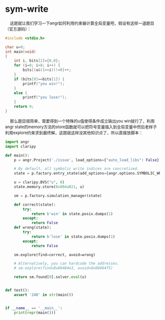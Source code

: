 # sym-write

&nbsp;&nbsp;&nbsp;&nbsp;<font size=2>这题就让我们学习一下angr如何利用约束器计算全局变量吧，假设有这样一道题目（官方源码）：</font></br>

```C
#include <stdio.h>

char u=0;
int main(void)
{
	int i, bits[2]={0,0};
	for (i=0; i<8; i++) {
		bits[(u&(1<<i))!=0]++;
	}
	if (bits[0]==bits[1]) {
		printf("you win!");
	}
	else {
		printf("you lose!");
	}
	return 0;
}

```

&nbsp;&nbsp;&nbsp;&nbsp;<font size=2>那么题目很简单，需要得到一个特殊的u值使得条件成立输出you win就行了，利用angr state的memory方法的store函数就可以把符号变量插入到全局变量中然后老样子利用explore约束求到最终解，这题就这样没其他知识点了，所以直接放脚本：</font></br>

```python
import angr
import claripy

def main():
	p = angr.Project('./issue', load_options={"auto_load_libs": False})

	# By default, all symbolic write indices are concretized.
	state = p.factory.entry_state(add_options={angr.options.SYMBOLIC_WRITE_ADDRESSES})

	u = claripy.BVS("u", 8)
	state.memory.store(0x804a021, u)

	sm = p.factory.simulation_manager(state)

	def correct(state):
		try:
			return b'win' in state.posix.dumps(1)
		except:
			return False
	def wrong(state):
		try:
			return b'lose' in state.posix.dumps(1)
		except:
			return False

	sm.explore(find=correct, avoid=wrong)

	# Alternatively, you can hardcode the addresses.
	# sm.explore(find=0x80484e3, avoid=0x80484f5)

	return sm.found[0].solver.eval(u)


def test():
	assert '240' in str(main())


if __name__ == '__main__':
	print(repr(main()))
```

